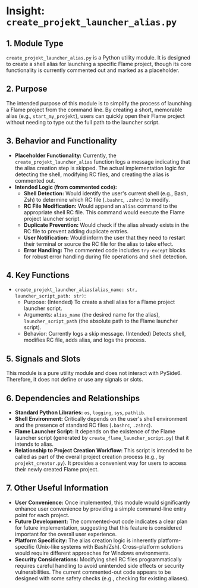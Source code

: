 # Insight: `create_projekt_launcher_alias.py`

## 1. Module Type

`create_projekt_launcher_alias.py` is a Python utility module. It is designed to create a shell alias for launching a specific Flame project, though its core functionality is currently commented out and marked as a placeholder.

## 2. Purpose

The intended purpose of this module is to simplify the process of launching a Flame project from the command line. By creating a short, memorable alias (e.g., `start_my_projekt`), users can quickly open their Flame project without needing to type out the full path to the launcher script.

## 3. Behavior and Functionality

- **Placeholder Functionality:** Currently, the `create_projekt_launcher_alias` function logs a message indicating that the alias creation step is skipped. The actual implementation logic for detecting the shell, modifying RC files, and creating the alias is commented out.
- **Intended Logic (from commented code):**
  - **Shell Detection:** Would identify the user's current shell (e.g., Bash, Zsh) to determine which RC file (`.bashrc`, `.zshrc`) to modify.
  - **RC File Modification:** Would append an `alias` command to the appropriate shell RC file. This command would execute the Flame project launcher script.
  - **Duplicate Prevention:** Would check if the alias already exists in the RC file to prevent adding duplicate entries.
  - **User Notification:** Would inform the user that they need to restart their terminal or source the RC file for the alias to take effect.
  - **Error Handling:** The commented code includes `try-except` blocks for robust error handling during file operations and shell detection.

## 4. Key Functions

- `create_projekt_launcher_alias(alias_name: str, launcher_script_path: str)`:
  - Purpose: (Intended) To create a shell alias for a Flame project launcher script.
  - Arguments: `alias_name` (the desired name for the alias), `launcher_script_path` (the absolute path to the Flame launcher script).
  - Behavior: Currently logs a skip message. (Intended) Detects shell, modifies RC file, adds alias, and logs the process.

## 5. Signals and Slots

This module is a pure utility module and does not interact with PySide6. Therefore, it does not define or use any signals or slots.

## 6. Dependencies and Relationships

- **Standard Python Libraries:** `os`, `logging`, `sys`, `pathlib`.
- **Shell Environment:** Critically depends on the user's shell environment and the presence of standard RC files (`.bashrc`, `.zshrc`).
- **Flame Launcher Script:** It depends on the existence of the Flame launcher script (generated by `create_flame_launcher_script.py`) that it intends to alias.
- **Relationship to Project Creation Workflow:** This script is intended to be called as part of the overall project creation process (e.g., by `projekt_creator.py`). It provides a convenient way for users to access their newly created Flame project.

## 7. Other Useful Information

- **User Convenience:** Once implemented, this module would significantly enhance user convenience by providing a simple command-line entry point for each project.
- **Future Development:** The commented-out code indicates a clear plan for future implementation, suggesting that this feature is considered important for the overall user experience.
- **Platform Specificity:** The alias creation logic is inherently platform-specific (Unix-like systems with Bash/Zsh). Cross-platform solutions would require different approaches for Windows environments.
- **Security Considerations:** Modifying shell RC files programmatically requires careful handling to avoid unintended side effects or security vulnerabilities. The current commented-out code appears to be designed with some safety checks (e.g., checking for existing aliases).